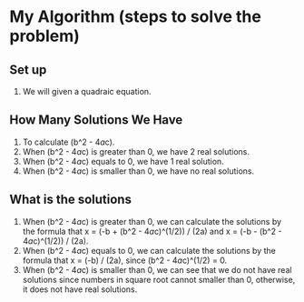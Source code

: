 # My Algorithm (steps to solve the problem)

## Set up 
1. We will given a quadraic equation. 

## How Many Solutions We Have
1. To calculate (b^2 - 4*a*c). 
2. When (b^2 - 4*a*c) is greater than 0, we have 2 real solutions.
3. When (b^2 - 4*a*c) equals to 0, we have 1 real solution.
4. When (b^2 - 4*a*c) is smaller than 0, we have no real solutions.

## What is the solutions
1. When (b^2 - 4*a*c) is greater than 0, we can calculate the solutions by the formula that x = (-b + (b^2 - 4*a*c)^(1/2)) / (2a) and x = (-b - (b^2 - 4*a*c)^(1/2)) / (2a).
2. When (b^2 - 4*a*c) equals to 0, we can calculate the solutions by the formula that x = (-b) / (2a), since (b^2 - 4*a*c)^(1/2) = 0.
3. When (b^2 - 4*a*c) is smaller than 0, we can see that we do not have real solutions since numbers in square root cannot smaller than 0, otherwise, it does not have real solutions.
